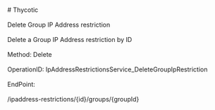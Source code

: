 <br>#     Thycotic</br>
<br>Delete Group IP Address restriction</br>
<br>Delete a Group IP Address restriction by ID</br>
<br>Method: Delete</br>
<br>OperationID: IpAddressRestrictionsService_DeleteGroupIpRestriction</br>
<br>EndPoint:</br>
<br>/ipaddress-restrictions/{id}/groups/{groupId}</br>
